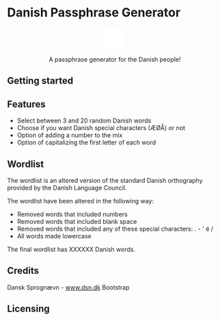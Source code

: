 # Danish Passphrase Generator

<p align="center">
    <img src="/images/favicon.png" />
</p>
<p align="center">
    A passphrase generator for the Danish people!
</p>

## Getting started

## Features

- Select between 3 and 20 random Danish words
- Choose if you want Danish special characters (ÆØÅ) or not
- Option of adding a number to the mix
- Option of capitalizing the first letter of each word

## Wordlist

The wordlist is an altered version of the standard Danish orthography provided by the Danish Language Council.

The wordlist have been altered in the following way:

- Removed words that included numbers
- Removed words that included blank space
- Removed words that included any of these special characters: . - ' é / 
- All words made lowercase

The final wordlist has XXXXXX Danish words.

## Credits

Dansk Sprognævn - www.dsn.dk
Bootstrap

## Licensing
